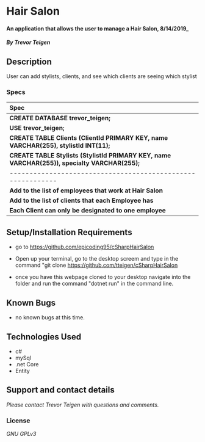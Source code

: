 # Hair Salon

#### An application that allows the user to manage a Hair Salon, 8/14/2019_

#### _By **Trevor Teigen**_

## Description 

User can add stylists, clients, and see which clients are seeing which stylist

### Specs


| Spec |
| :-------------     |
| **CREATE DATABASE trevor_teigen;** |
| **USE trevor_teigen;** |
| **CREATE TABLE  Clients (ClientId PRIMARY KEY, name VARCHAR(255), stylistId INT(11);** |
| **CREATE TABLE Stylists (StylistId PRIMARY KEY, name VARCHAR(255)), specialty VARCHAR(255);** |
| -----------------------------------------------------------     |
| **Add to the list of employees that work at Hair Salon** |
| **Add to the list of clients that each Employee has** |
| **Each Client can only be designated to one employee** |

## Setup/Installation Requirements

* go to https://github.com/epicoding95/cSharpHairSalon

* Open up your terminal, go to the desktop screem and type in the command "git clone https://github.com/tteigen/cSharpHairSalon

* once you have this webpage cloned to your desktop navigate into the folder and run the command "dotnet run" in the command line.

## Known Bugs
* no known bugs at this time.

## Technologies Used
* c#
* mySql
* .net Core
* Entity

## Support and contact details

_Please contact Trevor Teigen with questions and comments._

### License

*GNU GPLv3*
